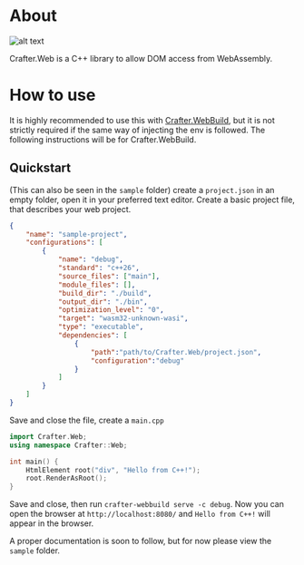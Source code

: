 # About

![alt text](https://github.com/Catcrafts/Crafter.Web/blob/master/hello.png?raw=true)

Crafter.Web is a C++ library to allow DOM access from WebAssembly.

# How to use

It is highly recommended to use this with [Crafter.WebBuild](https://github.com/Catcrafts/Crafter.WebBuild), but it is not strictly required if the same way of injecting the env is followed. The following instructions will be for Crafter.WebBuild.

## Quickstart
(This can also be seen in the ``sample`` folder)
create a ``project.json`` in an empty folder, open it in your preferred text editor.
Create a basic project file, that describes your web project.
```JSON
{
    "name": "sample-project",
    "configurations": [
        {
            "name": "debug",
            "standard": "c++26",
            "source_files": ["main"],
            "module_files": [],
            "build_dir": "./build",
            "output_dir": "./bin",
            "optimization_level": "0",
            "target": "wasm32-unknown-wasi",
            "type": "executable",
            "dependencies": [
                {
                    "path":"path/to/Crafter.Web/project.json",
                    "configuration":"debug"
                }
            ]
        }
    ]
}
```
Save and close the file, create a ``main.cpp``
```cpp
import Crafter.Web;
using namespace Crafter::Web;

int main() {
    HtmlElement root("div", "Hello from C++!");
    root.RenderAsRoot();
}

```
Save and close, then run ``crafter-webbuild serve -c debug``. Now you can open the browser at ``http://localhost:8080/`` and ``Hello from C++!`` will appear in the browser.

A proper documentation is soon to follow, but for now please view the ``sample`` folder.
